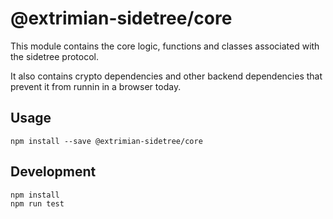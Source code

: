 # @extrimian-sidetree/core

This module contains the core logic, functions and classes associated with the sidetree protocol.

It also contains crypto dependencies and other backend dependencies that prevent it from runnin in a browser today.

## Usage

```
npm install --save @extrimian-sidetree/core
```

## Development

```
npm install
npm run test
```
